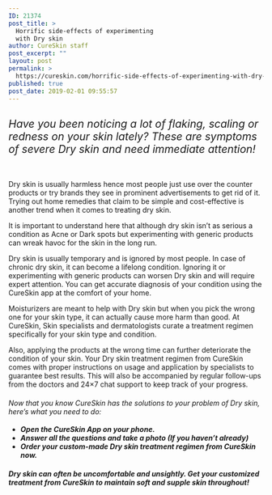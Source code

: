 ```yaml
---
ID: 21374
post_title: >
  Horrific side-effects of experimenting
  with Dry skin
author: CureSkin staff
post_excerpt: ""
layout: post
permalink: >
  https://cureskin.com/horrific-side-effects-of-experimenting-with-dry-skin/
published: true
post_date: 2019-02-01 09:55:57
---
```

<h2><em><span style="font-weight: 400;">Have you been noticing a lot of flaking, scaling or redness on your skin lately? These are symptoms of severe Dry skin and need immediate attention!</span></em></h2>
&nbsp;

<span style="font-weight: 400;">Dry skin is usually harmless hence most people just use over the counter products or try brands they see in prominent advertisements to get rid of it. Trying out home remedies that claim to be simple and cost-effective is another trend when it comes to treating dry skin.</span>

<span style="font-weight: 400;">It is important to understand here that although dry skin isn’t as serious a condition as Acne or Dark spots but experimenting with generic products can wreak havoc for the skin in the long run.</span>

<span style="font-weight: 400;">Dry skin is usually temporary and is ignored by most people. In case of chronic dry skin, it can become a lifelong condition. Ignoring it or experimenting with generic products can worsen Dry skin and will require expert attention. You can get accurate diagnosis of your condition using the CureSkin app at the comfort of your home.</span>

<span style="font-weight: 400;">Moisturizers are meant to help with Dry skin but when you pick the wrong one for your skin type, it can actually cause more harm than good. At CureSkin, Skin specialists and dermatologists curate a treatment regimen specifically for your skin type and condition.</span>

<span style="font-weight: 400;">Also, applying the products at the wrong time can further deteriorate the condition of your skin. Your Dry skin treatment regimen from CureSkin comes with proper instructions on usage and application by specialists to guarantee best results. This will also be accompanied by regular follow-ups from the doctors and 24×7 chat support to keep track of your progress.</span>
<h4><em><span style="font-weight: 400;">Now that you know CureSkin has the solutions to your problem of Dry skin, here’s what you need to do:</span></em></h4>
<ul>
 	<li style="font-weight: 400;"><em><strong>Open the CureSkin App on your phone.</strong></em></li>
 	<li style="font-weight: 400;"><em><strong>Answer all the questions and take a photo (If you haven’t already)</strong></em></li>
 	<li style="font-weight: 400;"><em><strong>Order your custom-made Dry skin treatment regimen from CureSkin now.</strong></em></li>
</ul>
<h5><strong><em>Dry skin can often be uncomfortable and unsightly. Get your customized treatment from CureSkin to maintain soft and supple skin throughout!</em></strong></h5>